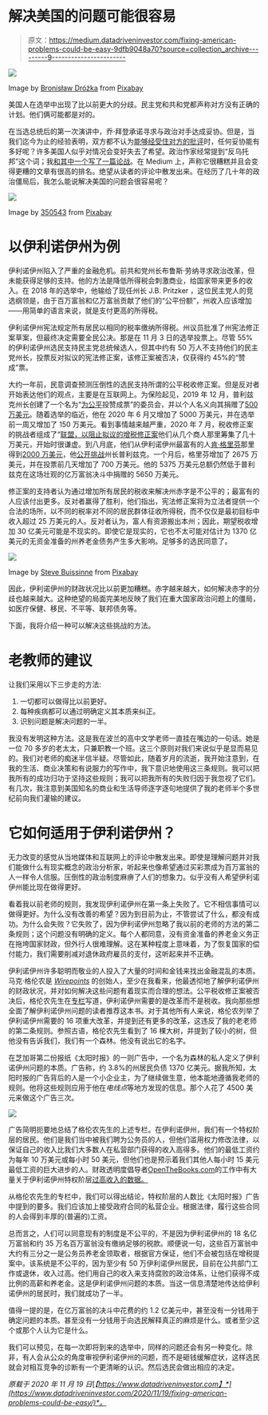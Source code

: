 # 解决美国的问题可能很容易

> 原文：<https://medium.datadriveninvestor.com/fixing-american-problems-could-be-easy-9dfb9048a70?source=collection_archive---------9----------------------->

![](img/496588626cce2e730b822e22bae76e12.png)

Image by [Bronisław Dróżka](https://pixabay.com/users/uroburos-325152/) from [Pixabay](https://pixabay.com/photos/chicago-beans-chicago-illinois-city-401393/)

美国人在选举中出现了比以前更大的分歧。民主党和共和党都声称对方没有正确的计划。他们俩可能都是对的。

在当选总统后的第一次演讲中，乔·拜登承诺寻求与政治对手达成妥协。但是，当我们迄今为止的经验表明，双方都不认为[能够经受住对方的批评](https://medium.com/datadriveninvestor/can-we-replace-fighting-with-work-and-reason-377d6ee5236d)时，任何妥协能有多好呢？许多美国人似乎对情况会变好失去了希望。政治作家经常提到“反乌托邦”这个词；我[和其中一个写了一篇论战](https://medium.com/datadriveninvestor/is-inequality-unequal-d16b3311f133)。在 Medium 上，声称它很糟糕并且会变得更糟的文章有很高的排名。绝望从读者的评论中散发出来。在经历了几十年的政治僵局后，我怎么能说解决美国的问题会很容易呢？

![](img/4837503b18cf126c06dc4a560f7358ce.png)

Image by [350543](https://pixabay.com/users/350543-350543/) from [Pixabay](https://pixabay.com/photos/chicago-sears-tower-willis-tower-796121/)

# 以伊利诺伊州为例

伊利诺伊州陷入了严重的金融危机。前共和党州长布鲁斯·劳纳寻求政治改革，但未能获得足够的支持。他的方法是降低所得税会刺激商业，给国家带来更多的收入。在 2018 年的选举中，他输给了现任州长 J.B. Pritzker ，这位民主党人的竞选纲领是，由于百万富翁和亿万富翁贡献了他们的“公平份额”，州收入应该增加——用简单的语言来说，就是支付更高的所得税。

伊利诺伊州宪法规定所有居民以相同的税率缴纳所得税。州议员批准了州宪法修正案草案，但最终决定需要全民公决。那是在 11 月 3 日的选举投票上。尽管 55%的伊利诺伊州选民支持民主党总统候选人，但其中约有 50 万人不支持他们的民主党州长，投票反对拟议的宪法修正案，该修正案被否决，仅获得约 45%的“赞成”票。

大约一年前，民意调查预测压倒性的选民支持所谓的公平税收修正案。但是反对者开始表达他们的观点，主要是在互联网上。为保险起见，2019 年 12 月，普利兹克州长创建了一个名为“[为公平](https://www.voteyesforfairness.com/)投赞成票”的委员会，并以个人名义向其捐赠了[500 万美元](https://www.elections.il.gov/CampaignDisclosure/ContributionSearchByCommittees.aspx?txtCmteName=L6c%2bo7%2bbY%2bSMFJkj5B2IK0Bmd%2bJXJ3Qe&ddlCmteNameSearchType=dsDz1BrrdS0KMaA9ooYJLDmWVIQUUuXK&ddlVendorState=eq%2b40F2niRk%3d&ddlContributionType=iG1zQyIEBt0XkpgeROHFScGbnDGMlP4E&ddlState=eq%2b40F2niRk%3d&ddlFiledDateTime=eq%2b40F2niRk%3d&ddlFiledDateTimeThru=eq%2b40F2niRk%3d&txtLastOnlyName=5FSUlDv3cPbgzPMvFJB5oFO1b7q2%2flkP&ddlLastOnlyNameSearchType=p8rSfMveEDAVoNI7ZxFrz07hj9aUFJxR&T=637347979965948136)。随着选举的临近，他在 2020 年 6 月又增加了 5000 万美元，并在选举前一周又增加了 150 万美元。看到事情越来越严重，2020 年 7 月，税收修正案的挑战者组成了“[联盟，以阻止拟议的增税修正案](https://notaxhikeamendment.com/)他们从几个商人那里筹集了几十万美元，开始时很谦虚。到八月底，他们从伊利诺伊州最富有的人[肯·格里芬](https://en.wikipedia.org/wiki/Kenneth_C._Griffin)那里得到[2000 万美元](https://www.elections.il.gov/CampaignDisclosure/ContributionSearchByCommittees.aspx?txtCmteName=zrClGu30OzVwTiBRXsv%2ftXEymseyaDdmjy7Vt%2bQuMHMl0Xxyft0REdxwjf7AR5WTa1Fjj03k11swuDIHMDeQI3bZw2pbAeCz7V3VUKVMD0TRjb6hy56%2bpRQGKEndQfD%2fQUF66wUwCuk%3d&ddlCmteNameSearchType=dsDz1BrrdS0KMaA9ooYJLDmWVIQUUuXK&ddlVendorState=eq%2b40F2niRk%3d&ddlContributionType=iG1zQyIEBt0XkpgeROHFScGbnDGMlP4E&ddlState=eq%2b40F2niRk%3d&ddlFiledDateTime=eq%2b40F2niRk%3d&ddlFiledDateTimeThru=eq%2b40F2niRk%3d&T=637405154927203127)，他[公开挑战](https://www.chicagotribune.com/opinion/commentary/ct-opinion-graduated-income-tax-ken-griffin-20200904-lauhnk4t3fcbtczf7i6sxjghya-story.html)州长普利兹克。一个月后，格里芬增加了 2675 万美元，并在投票前几天增加了 700 万美元。他的 5375 万美元总额仍然低于普利兹克在这场壮观的亿万富翁决斗中捐赠的 5650 万美元。

修正案的支持者认为通过增加所有居民的税收来解决州赤字是不公平的；最富有的人应该付出更多。反对者赢得了胜利，他们指出，宪法修正案将为立法者提供一个合法的场所，以不同的税率对不同的居民群体征收所得税，而不仅仅是最初目标中收入超过 25 万美元的人。反对者认为，富人有资源搬出本州；因此，期望税收增加 30 亿美元可能是不现实的。即使它是现实的，它也不太可能对估计为 1370 亿美元的无资金准备的州养老金债务产生多大影响。足够多的选民同意了。

![](img/9f3e5020d5d24bec42f1a376c70ea442.png)

Image by [Steve Buissinne](https://pixabay.com/users/stevepb-282134/) from [Pixabay](https://pixabay.com/photos/purse-money-credit-squeeze-wallet-522622/)

因此，伊利诺伊州的财政状况比以前更加糟糕。赤字越来越大，如何解决赤字的分歧也越来越大。这种绝望的局面完美地反映了我们在重大国家政治问题上的僵局，如医疗保健、移民、不平等、联邦债务等。

下面，我将介绍一种可以解决这些挑战的方法。

# 老教师的建议

让我们采用以下三步走的方法:

1.  一切都可以做得比以前更好。
2.  每种疾病都可以通过明确定义其本质来纠正。
3.  识别问题是解决问题的一半。

我没有发明这种方法。这是我在波兰的高中文学老师一直挂在嘴边的一句话。她是一位 70 多岁的老太太，只兼职教一个班。这三个原则对我们来说似乎是显而易见的。我们对老师的痴迷半信半疑。尽管如此，随着岁月的流逝，我开始注意到，在我的生活、商业决策和有说服力的写作中，我下意识地使用这三条规则。我可以把我所有的成功归功于坚持这些规则；我可以把我所有的失败归因于我忽视了它们。有几次，我注意到美国知名的商业和生活导师逐字逐句地提供了我的老师半个多世纪前向我们灌输的建议。

# 它如何适用于伊利诺伊州？

无力改变的感觉从当地媒体和互联网上的评论中散发出来。即使是理解问题并对我们能做什么有现实概念的政治分析家，听起来也像希望通过买彩票成为百万富翁的人一样令人信服。压倒性的政治制度麻痹了人们的想象力。似乎没有人希望伊利诺伊州能比现在做得更好。

看着我以前老师的规则，我发现伊利诺伊州在第一条上失败了。它不相信事情可以做得更好。为什么没有改善的希望？因为到目前为止，不管尝试了什么，都没有成功。为什么会失败？它失败了，因为伊利诺伊州忽略了我以前的老师的方法的第二条规则；这个问题没有明确的定义。每个人都同意，没有资金准备的养老金义务正在拖垮国家财政，但外行人很难理解。这在某种程度上意味着，为了恢复国家的偿付能力，我们需要削减对退休政府雇员的支付，这听起来并不正确。

伊利诺伊州许多聪明而敬业的人投入了大量的时间和金钱来找出金融混乱的本质。马克·格伦农是 [*Wirepoints*](https://wirepoints.org/about-us-2/) 的创始人，至少在我看来，他最透彻地了解伊利诺伊州的财政状况，并对如何解决这些问题有着现实而合理的想法。公平税收修正案被否决后，格伦农先生在[专栏](https://wirepoints.org/reforms-instead-of-taxes-heres-a-list-for-illinois-to-start-with-wirepoints/)写道，伊利诺伊州需要的是改革而不是税收。我向那些想全面了解伊利诺伊州问题的读者推荐这本书。对于其他所有人来说，格伦农列举了伊利诺伊州需要的 16 项重大改革，并提到还有更多的改革，这违反了我的老老师的第二条规则。参照古语，格伦农先生看到了 16 棵大树，并提到了较小的树，但他没有告诉我们，我们有一个森林。他没有说出它的名字。

在芝加哥第二份报纸《太阳时报》的一则广告中，一个名为森林的私人定义了伊利诺伊州问题的本质。广告称，约 3.8%的州居民负债 1370 亿美元。据我所知，太阳时报的广告背后的人是一个小企业主，为了继续做生意，他本能地遵循我老师的规则。他将这些规则应用于他在*电线点*等地方发现的信息。那个人花了 4500 美元来做这个广告三次。

![](img/03c3afda46bacfdbabebde712a29b43e.png)

广告简明扼要地总结了格伦农先生的上述专栏。在伊利诺伊州，我们有一个特权阶层的居民。他们是我们当中被我们聘为公务员的人，但他们滥用权力修改法律，以保证自己的收入比我们大多数人在私营部门获得的收入高得多。他们的最低工资约为每年 10 万美元或每小时 50 美元，但他们也是预示着我们其他人每小时 15 美元最低工资的巨大进步的人。财政透明度倡导者[OpenTheBooks.com](https://www.openthebooks.com/)的工作中有大量关于伊利诺伊州特权阶层[过高收入的数据。](https://www.forbes.com/sites/adamandrzejewski/2020/04/27/why-illinois-is-in-trouble--109881-public-employees-with-100000-paychecks-cost-taxpayers-14b/?sh=660b80fa7ee9)

从格伦农先生的专栏中，我们可以得出结论，特权阶层的人数比《太阳时报》广告中提到的要多。我们应该加上接受政府合同的私营企业。根据法律，履行这些合同的人会得到丰厚的(普遍的)工资。

总而言之，人们可以同意现有的制度是不公平的，不是因为伊利诺伊州的 18 名亿万富翁和约 35 万名百万富翁没有缴纳足够的税款。顺便说一句，这些百万富翁中大约有三分之一是公务员养老金领取者，根据官方保证，他们不会被包括在增税提案中。该系统是不公平的，因为至少有 50 万伊利诺伊州居民，目前在公共部门工作或退休，收入过高。他们用自己的收入来支持腐败的政治体系，让他们获得不成比例的高薪和养老金。这是伊利诺伊州问题的本质。当这一信息清楚地传达给伊利诺伊州的居民时，我们就成功了一半。

值得一提的是，在亿万富翁的决斗中花费的约 1.2 亿美元中，甚至没有一分钱用于确定问题的本质。甚至没有一分钱用于向选民解释真正的麻烦是什么。或者至少这个或那个人认为它是什么。

我们可以预见，在每一次即将到来的选举中，同样的问题还会有另一种变化。除非，有人会从公众的角度审视伊利诺伊州的问题，而不是砸钱缓解症状，这样选民就会对相互竞争的诊断有一个更清晰的认识。然后选民会做出相应的决定。

*原载于 2020 年 11 月 19 日*[*【https://www.datadriveninvestor.com】*](https://www.datadriveninvestor.com/2020/11/19/fixing-american-problems-could-be-easy/)*。*